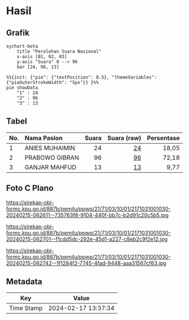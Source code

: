 # Hasil

## Grafik

```mermaid
xychart-beta
    title "Perolehan Suara Nasional"
    x-axis [01, 02, 03]
    y-axis "Suara" 0 --> 96
    bar [24, 96, 13]
```

```mermaid
%%{init: {"pie": {"textPosition": 0.5}, "themeVariables": {"pieOuterStrokeWidth": "5px"}} }%%
pie showData
    "1" : 24
    "2" : 96
    "3" : 13
```

## Tabel

| No. | Nama Paslon    | Suara | Suara (raw) | Persentase |
|:--- |:-------------- | -----:| -----------:| ----------:|
| 1   | ANIES MUHAIMIN | 24    | [24][p-1]   | 18,05      |
| 2   | PRABOWO GIBRAN | 96    | [96][p-2]   | 72,18      |
| 3   | GANJAR MAHFUD  | 13    | [13][p-3]   | 9,77       |


[p-1]: https://github.com/gigit-pemilu/pemilu-2024/blob/main/pilpres/hitung-suara/sub/21-kepulauan-riau/sub/71-kota-batam/sub/03-sekupang/sub/1001-sungai-harapan/sub/030-tps/sub/paslon-1.txt
[p-2]: https://github.com/gigit-pemilu/pemilu-2024/blob/main/pilpres/hitung-suara/sub/21-kepulauan-riau/sub/71-kota-batam/sub/03-sekupang/sub/1001-sungai-harapan/sub/030-tps/sub/paslon-2.txt
[p-3]: https://github.com/gigit-pemilu/pemilu-2024/blob/main/pilpres/hitung-suara/sub/21-kepulauan-riau/sub/71-kota-batam/sub/03-sekupang/sub/1001-sungai-harapan/sub/030-tps/sub/paslon-3.txt

## Foto C Plano

https://sirekap-obj-formc.kpu.go.id/887b/pemilu/ppwp/21/71/03/10/01/2171031001030-20240215-062611--735763f8-9104-440f-bb7c-b2d91c20c5b5.jpg

https://sirekap-obj-formc.kpu.go.id/887b/pemilu/ppwp/21/71/03/10/01/2171031001030-20240215-062701--f1cdd5dc-292e-45d1-a227-c8eb2c9f2e12.jpg

https://sirekap-obj-formc.kpu.go.id/887b/pemilu/ppwp/21/71/03/10/01/2171031001030-20240215-062742--1f1284f2-7745-4fad-9448-aaa31567cf63.jpg


## Metadata

| Key        | Value               |
| ---------- | ------------------- |
| Time Stamp | 2024-02-17 13:37:34 |



